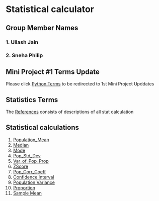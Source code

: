 # Statistical calculator 

## Group Member Names

### 1. Ullash Jain
### 2. Sneha Philip


## Mini Project #1 Terms Update

Please click [Python Terms](https://github.com/Snehaphilip989/miniproject1/tree/master/Python%20Terms) to be redirected to 1st Mini Project Upddates 

## Statistics Terms 

The [References](https://github.com/ullashjain004/StatscalUS/tree/master/References) consists of descriptions of all stat calculation

## Statistical calculations

1. [Population_Mean](https://github.com/ullashjain004/StatscalUS/blob/master/Statistics/Mean.py)
2. [Median](https://github.com/ullashjain004/StatscalUS/blob/master/Statistics/Median.py)
3. [Mode](https://github.com/ullashjain004/StatscalUS/blob/master/Statistics/Mode.py)
4. [Pop_Std_Dev](https://github.com/ullashjain004/StatscalUS/blob/master/Statistics/StandardDeviation.py)
5. [Var_of_Pop_Prop](https://github.com/ullashjain004/StatscalUS/blob/master/Statistics/Var_of_Pop_Prop.py)
6. [ZScore](https://github.com/ullashjain004/StatscalUS/blob/master/Statistics/Zscore.py)
7. [Pop_Corr_Coeff](https://github.com/ullashjain004/StatscalUS/blob/master/Statistics/PopCorrCoeff.py)
8. [Confidence Interval](https://github.com/ullashjain004/StatscalUS/blob/master/Statistics/Confidence_Interval.py)
9. [Population Variance](https://github.com/ullashjain004/StatscalUS/blob/master/Statistics/variance.py)
10. [Proportion](https://github.com/ullashjain004/StatscalUS/blob/master/Statistics/Proportion.py)
11. [Sample Mean](https://github.com/ullashjain004/StatscalUS/blob/master/Statistics/Sample_mean.py)
